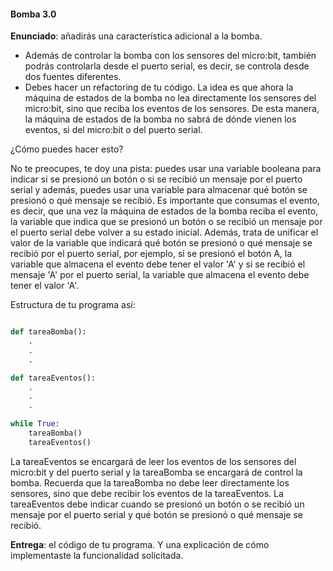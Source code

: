 #### Bomba 3.0

**Enunciado**: añadirás una característica adicional a la bomba.

- Además de controlar la bomba con los sensores del micro:bit, también podrás 
controlarla desde el puerto serial, es decir, se controla desde dos fuentes 
diferentes.
- Debes hacer un refactoring de tu código. La idea es que ahora la máquina 
de estados de la bomba no lea directamente los sensores del micro:bit, sino 
que reciba los eventos de los sensores. De esta manera, la máquina de estados
de la bomba no sabrá de dónde vienen los eventos, si del micro:bit o del puerto
serial. 

¿Cómo puedes hacer esto? 

No te preocupes, te doy una pista: puedes usar una variable booleana para indicar 
si se presionó un botón o si se recibió un mensaje por el puerto serial y además, 
puedes usar una variable para almacenar qué botón se presionó o qué mensaje se recibió. 
Es importante que consumas el evento, es decir, que una vez la máquina de estados
de la bomba reciba el evento, la variable que indica que se presionó un botón o
se recibió un mensaje por el puerto serial debe volver a su estado inicial. Además, 
trata de unificar el valor de la variable que indicará qué botón se presionó o qué
mensaje se recibió por el puerto serial, por ejemplo, si se presionó el botón A,
la variable que almacena el evento debe tener el valor 'A' y si se recibió el mensaje 
'A' por el puerto serial, la variable que almacena el evento debe tener el valor 'A'.

Estructura de tu programa así:

``` py

def tareaBomba():
    .
    .
    .

def tareaEventos():
    .
    .
    .

while True:
    tareaBomba()
    tareaEventos()
```

La tareaEventos se encargará de leer los eventos de los sensores del micro:bit y
del puerto serial y la tareaBomba se encargará de control
la bomba. Recuerda que la tareaBomba no debe leer directamente los sensores, sino
que debe recibir los eventos de la tareaEventos. La tareaEventos debe indicar cuando 
se presionó un botón o se recibió un mensaje por el puerto serial y qué botón se presionó
o qué mensaje se recibió.

**Entrega**: el código de tu programa. Y una explicación de cómo implementaste la funcionalidad 
solicitada.
